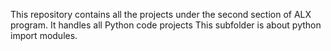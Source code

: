 This repository contains all the projects under the second section of ALX program. It handles all Python code projects
This subfolder is about python import modules.